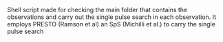 Shell script made for checking the main folder that contains the observations and carry out the single pulse search in each observation. It employs PRESTO (Ramson et al) an SpS (Michilli et al.) to carry the single pulse search
